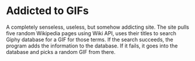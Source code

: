 # Addicted to GIFs
A completely senseless, useless, but somehow addicting site. The site pulls five random Wikipedia pages using Wiki API, uses their titles to search Giphy database for a GIF for those terms. If the search succeeds, the program adds the information to the database. If it fails, it goes into the database and picks a random GIF from there.  